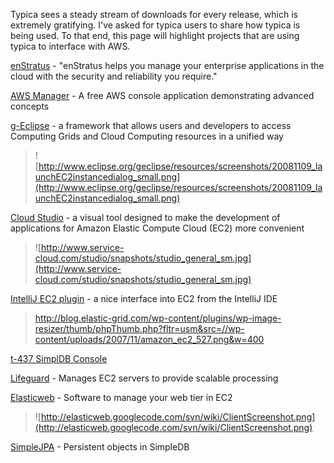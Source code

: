 Typica sees a steady stream of downloads for every release, which is extremely gratifying. I've asked for typica users to share how typica is being used. To that end, this page will highlight projects that are using typica to interface with AWS.

[enStratus](http://www.enstratus.com/) - "enStratus helps you manage your enterprise applications in the cloud with the security and reliability you require."

[AWS Manager](http://awsmanager.com/) - A free AWS console application demonstrating advanced concepts

[g-Eclipse](http://www.eclipse.org/projects/project_summary.php?projectid=technology.g-eclipse) - a framework that allows users and developers to access Computing Grids and Cloud Computing resources in a unified way

> ![http://www.eclipse.org/geclipse/resources/screenshots/20081109_launchEC2instancedialog_small.png](http://www.eclipse.org/geclipse/resources/screenshots/20081109_launchEC2instancedialog_small.png)


[Cloud Studio](http://www.service-cloud.com/node/11) - a visual tool designed to make the development of applications for Amazon Elastic Compute Cloud (EC2) more convenient

> ![http://www.service-cloud.com/studio/snapshots/studio_general_sm.jpg](http://www.service-cloud.com/studio/snapshots/studio_general_sm.jpg)

[IntelliJ EC2 plugin](http://blog.elastic-grid.com/intellij/amazon-ec2/) - a nice interface into EC2 from the IntelliJ IDE

> http://blog.elastic-grid.com/wp-content/plugins/wp-image-resizer/thumb/phpThumb.php?fltr=usm&src=//wp-content/uploads/2007/11/amazon_ec2_527.png&w=400


[t-437 SimplDB Console](http://code.google.com/p/t-437/)


[Lifeguard](http://code.google.com/p/lifeguard/) - Manages EC2 servers to provide scalable processing


[Elasticweb](http://code.google.com/p/elasticweb/) - Software to manage your web tier in EC2

> ![http://elasticweb.googlecode.com/svn/wiki/ClientScreenshot.png](http://elasticweb.googlecode.com/svn/wiki/ClientScreenshot.png)

[SimpleJPA](http://code.google.com/p/simplejpa/) - Persistent objects in SimpleDB
